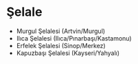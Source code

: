 # Şelale
 - Murgul Şelalesi (Artvin/Murgul)
 - Ilıca Şelalesi (Ilıca/Pınarbaşı/Kastamonu)
 - Erfelek Şelalesi (Sinop/Merkez)
 - Kapuzbaşı Şelalesi (Kayseri/Yahyalı)